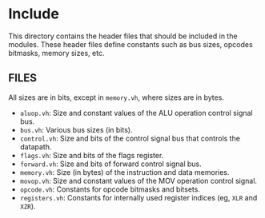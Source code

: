 Include
=======

This directory contains the header files that should be included in the modules.
These header files define constants such as bus sizes, opcodes bitmasks, memory sizes, etc.

## FILES

All sizes are in bits, except in `memory.vh`, where sizes are in bytes.
* `aluop.vh`:     Size and constant values of the ALU operation control signal bus.
* `bus.vh`:       Various bus sizes (in bits).
* `control.vh`:   Size and bits of the control signal bus that controls the datapath.
* `flags.vh`:     Size and bits of the flags register.
* `forward.vh`:   Size and bits of forward control signal bus.
* `memory.vh`:    Size (in bytes) of the instruction and data memories.
* `movop.vh`:     Size and constant values of the MOV operation control signal.
* `opcode.vh`:    Constants for opcode bitmasks and bitsets.
* `registers.vh`: Constants for internally used register indices (eg, `XLR` and `XZR`).
